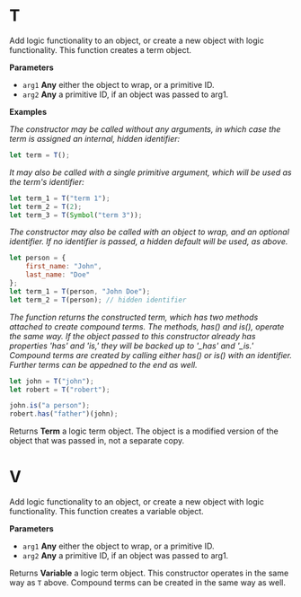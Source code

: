 # T

Add logic functionality to an object, or create a new object with
logic functionality. This function creates a term object.

**Parameters**

-   `arg1` **Any** either the object to wrap, or a primitive ID.
-   `arg2` **Any** a primitive ID, if an object was passed to arg1.

**Examples**

_The constructor may be called without any arguments, in which case the
  term is assigned an internal, hidden identifier:_

```javascript
let term = T();
```

_It may also be called with a single primitive argument, which will be
  used as the term's identifier:_

```javascript
let term_1 = T("term 1");
let term_2 = T(2);
let term_3 = T(Symbol("term 3"));
```

_The constructor may also be called with an object to wrap, and an
  optional identifier.  If no identifier is passed, a hidden default
  will be used, as above._

```javascript
let person = {
    first_name: "John",
    last_name: "Doe"
};
let term_1 = T(person, "John Doe");
let term_2 = T(person); // hidden identifier
```

_The function returns the constructed term, which has two methods
  attached to create compound terms.  The methods, has() and is(),
  operate the same way.  If the object passed to this constructor
  already has properties 'has' and 'is,' they will be backed up to
  '\_has' and '\_is.' Compound terms are created by calling either has()
  or is() with an identifier.  Further terms can be appedned to the end
  as well._

```javascript
let john = T("john");
let robert = T("robert");

john.is("a person");
robert.has("father")(john);
```

Returns **Term** a logic term object. The object is a modified version of 
the object that was passed in, not a separate copy.

# V

Add logic functionality to an object, or create a new object with
logic functionality.  This function creates a variable object.

**Parameters**

-   `arg1` **Any** either the object to wrap, or a primitive ID.
-   `arg2` **Any** a primitive ID, if an object was passed to arg1.

Returns **Variable** a logic term object. This constructor operates in the same way as `T` above.  Compound
terms can be created in the same way as well.
